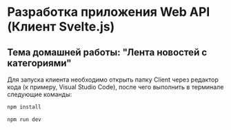 # Разработка приложения Web API (Клиент Svelte.js)
## Тема домашней работы: "Лента новостей с категориями"

Для запуска клиента необходимо открыть папку Client через редактор кода (к примеру, Visual Studio Code), после чего выполнить в терминале следующие команды:

```bash
npm install
```
```bash
npm run dev
```

